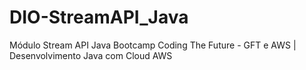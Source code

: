 # DIO-StreamAPI_Java
Módulo Stream API Java Bootcamp Coding The Future - GFT e AWS | Desenvolvimento Java com Cloud AWS 
